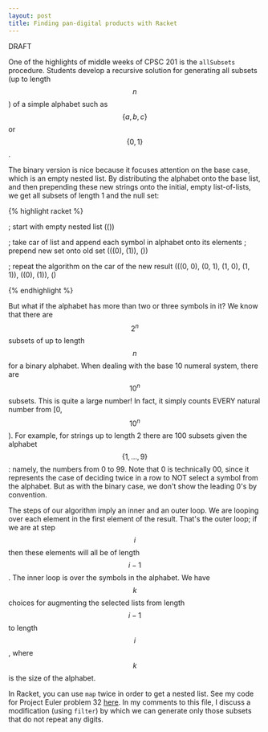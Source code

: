 ```yaml
---
layout: post
title: Finding pan-digital products with Racket
---
```


DRAFT

One of the highlights of middle weeks of CPSC 201 is the `allSubsets` procedure. Students develop a recursive solution for generating all subsets (up to length $$n$$) of a simple alphabet such as $$\{a,b,c\}$$ or $$\{0,1\}$$.

The binary version is nice because it focuses attention on the base case, which is an empty nested list. By distributing the alphabet onto the base list, and then prepending these new strings onto the initial, empty list-of-lists, we get all subsets of length 1 and the null set:


{% highlight racket %}

; start with empty nested list
(())

; take car of list and append each symbol in alphabet onto its elements
; prepend new set onto old set
(((0), (1)), ())

; repeat the algorithm on the car of the new result
(((0, 0), (0, 1), (1, 0), (1, 1)), ((0), (1)), ()

{% endhighlight %}


But what if the alphabet has more than two or three symbols in it? We know that there are $$2^n$$ subsets of up to length $$n$$ for a binary alphabet. When dealing with the base 10 numeral system, there are $$10^n$$ subsets. This is quite a large number! In fact, it simply counts EVERY natural number from [0, $$10^n$$). For example, for strings up to length 2 there are 100 subsets given the alphabet $$\{1,...,9\}$$: namely, the numbers from 0 to 99. Note that 0 is technically 00, since it represents the case of deciding twice in a row to NOT select a symbol from the alphabet. But as with the binary case, we don't show the leading 0's by convention.

The steps of our algorithm imply an inner and an outer loop. We are looping over each element in the first element of the result. That's the outer loop; if we are at step $$i$$ then these elements will all be of length $$i - 1$$. The inner loop is over the symbols in the alphabet. We have $$k$$ choices for augmenting the selected lists from length $$i-1$$ to length $$i$$, where $$k$$ is the size of the alphabet.

In Racket, you can use `map` twice in order to get a nested list. See my code for Project Euler problem 32 [here](https://github.com/StephenKrewson/euler/blob/master/032-pan-digital.rkt). In my comments to this file, I discuss a modification (using `filter`) by which we can generate only those subsets that do not repeat any digits. 
